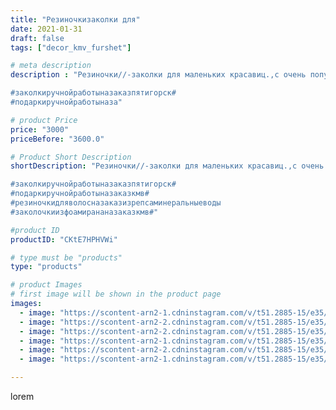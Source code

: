 ```yaml
---
title: "Резиночкизаколки для"
date: 2021-01-31
draft: false
tags: ["decor_kmv_furshet"]

# meta description
description : "Резиночки//-заколки для маленьких красавиц.,с очень популярным сейчас персонажем куклой ЛОЛ.

#заколкиручнойработыназаказпятигорск#
#подаркиручнойработыназа"

# product Price
price: "3000"
priceBefore: "3600.0"

# Product Short Description
shortDescription: "Резиночки//-заколки для маленьких красавиц.,с очень популярным сейчас персонажем куклой ЛОЛ.

#заколкиручнойработыназаказпятигорск#
#подаркиручнойработыназаказкмв#
#резиночкидляволосназаказизрепсаминеральныеводы
#заколочкиизфоамирананазаказкмв#"

#product ID
productID: "CKtE7HPHVWi"

# type must be "products"
type: "products"

# product Images
# first image will be shown in the product page
images:
  - image: "https://scontent-arn2-1.cdninstagram.com/v/t51.2885-15/e35/p1080x1080/145481398_161850445519874_4716787054639231943_n.jpg?tp=1&_nc_ht=scontent-arn2-1.cdninstagram.com&_nc_cat=102&_nc_ohc=ufoLcmx_CEUAX8wghkf&oh=e10cae1cf704b8e2e71d2e202e3ff482&oe=607478E2&ig_cache_key=MjQ5ODY3NTAxODkzMjYxNjgzMw%3D%3D.2"
  - image: "https://scontent-arn2-2.cdninstagram.com/v/t51.2885-15/e35/p1080x1080/144865439_451077609263861_790088934856931130_n.jpg?tp=1&_nc_ht=scontent-arn2-2.cdninstagram.com&_nc_cat=105&_nc_ohc=b4tOmW-LZLgAX-88VQe&oh=9c3d1996fa22363f68c9c8b8ce80adb0&oe=607330BC&ig_cache_key=MjQ5ODY3NTAxODkyNDIzNjE3MA%3D%3D.2"
  - image: "https://scontent-arn2-2.cdninstagram.com/v/t51.2885-15/e35/p1080x1080/143888774_3767922209936244_6163922061136796781_n.jpg?tp=1&_nc_ht=scontent-arn2-2.cdninstagram.com&_nc_cat=100&_nc_ohc=-vP2ofricmEAX-S952H&oh=79ce0a93e8ee3f61ece401d6a096cd7c&oe=60763F86&ig_cache_key=MjQ5ODY3NTAxODkwNzM2MzA1Mg%3D%3D.2"
  - image: "https://scontent-arn2-1.cdninstagram.com/v/t51.2885-15/e35/p1080x1080/143747530_412696696498912_2938197615685159562_n.jpg?tp=1&_nc_ht=scontent-arn2-1.cdninstagram.com&_nc_cat=104&_nc_ohc=IOdYcCY0vmwAX-Xw52w&oh=1ed43f44f0ded403d8b36068f9e34819&oe=6073655A&ig_cache_key=MjQ5ODY3NTAxOTAxNjQwODYzOQ%3D%3D.2"
  - image: "https://scontent-arn2-2.cdninstagram.com/v/t51.2885-15/e35/p1080x1080/144320630_223434359450844_1934427228811648153_n.jpg?tp=1&_nc_ht=scontent-arn2-2.cdninstagram.com&_nc_cat=100&_nc_ohc=ftmu0qdWjdYAX8YJgLS&oh=547da6a59db03643934bd4cf0aac20d7&oe=60738474&ig_cache_key=MjQ5ODY3NTAxODkxNTc2NzAxNA%3D%3D.2"
  - image: "https://scontent-arn2-1.cdninstagram.com/v/t51.2885-15/e35/p1080x1080/143939859_911839022905650_5507921942413079798_n.jpg?tp=1&_nc_ht=scontent-arn2-1.cdninstagram.com&_nc_cat=106&_nc_ohc=oNazY3EG_n8AX9fJrLT&oh=4e7f5b42804e256e99ec70cf42577b42&oe=607382A7&ig_cache_key=MjQ5ODY3NTAxODg5ODg3NTMwMA%3D%3D.2"

---
```

lorem
